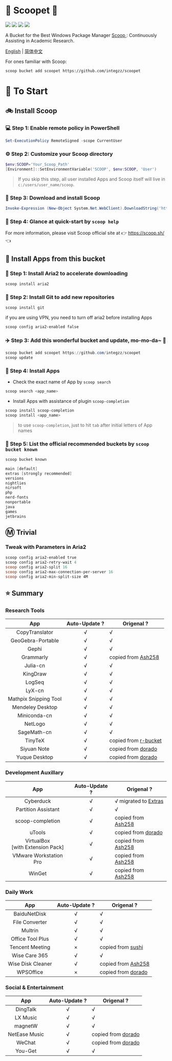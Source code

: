 <div align="left">
<h1 align="left"> 🍨 Scoopet 🍨 </h1>
<p>
<a>
<img src="https://ci.appveyor.com/api/projects/status/kbd3a9mibncbx8ds?svg=true"/>
</a>
<a>
<img src="https://img.shields.io/github/languages/code-size/integzz/scoopet.svg">
</a>
<a>
<img src="https://img.shields.io/github/repo-size/integzz/scoopet.svg">
</a>
<a>
<img src="https://img.shields.io/github/license/integzz/scoopet">
</a>
</p>
</div>

<p></p>

<div>
<p> A Bucket for the Best Windows Package Manager <a href="https://github.com/lukesampson/scoop"> Scoop </a>: Continuously Assisting in Academic Research.
</p>

<p align="left">
        <a href="README.md">English</a> | <a href="README_CN.md">简体中文</a>
</p>
</div>

For ones familiar with Scoop:

```
scoop bucket add scoopet https://github.com/integzz/scoopet
```

# :running: To Start

## :bike: Install Scoop

### :computer: Step 1: Enable remote policy in PowerShell

```powershell
Set-ExecutionPolicy RemoteSigned -scope CurrentUser
```

### :gear: Step 2: Customize your Scoop directory

```powershell
$env:SCOOP='Your_Scoop_Path'
[Environment]::SetEnvironmentVariable('SCOOP', $env:SCOOP, 'User')
```

> If you skip this step, all user installed Apps and Scoop itself will live in `c:/users/user_name/scoop`.

### :hammer: Step 3: Download and install Scoop

```powershell
Invoke-Expression (New-Object System.Net.WebClient).DownloadString('https://get.scoop.sh')
```

### :book: Step 4: Glance at quick-start by `scoop help`

For more information, please visit Scoop official site at 👉 https://scoop.sh/ 👈

## :car: Install Apps from this bucket

### :train: Step 1: Install Aria2 to accelerate downloading

```powershell
scoop install aria2
```

### :ticket: Step 2: Install Git to add new repositories

```powershell
scoop install git
```

if you are using VPN, you need to turn off aria2 before installing Apps

```powershell
scoop config aria2-enabled false
```

### :airplane: Step 3: Add this wonderful bucket and update, mo-mo-da~ :kiss:

```powershell
scoop bucket add scoopet https://github.com/integzz/scoopet
scoop update
```

### :rocket: Step 4: Install Apps

- Check the exact name of App by `scoop search`

```powershell
scoop search <app_name>
```

- Install Apps with assistance of plugin `scoop-completion`

```powershell
scoop install scoop-completion
scoop install <app_name>
```

> to use `scoop-completion`, just to hit `tab` after initial letters of App names

### :100: Step 5: List the official recommended buckets by `scoop bucket known`

```powershell
scoop bucket known

main [default]
extras [strongly recommended]
versions
nightlies
nirsoft
php
nerd-fonts
nonportable
java
games
jetbrains
```

## :m: Trivial

### Tweak with Parameters in Aria2

```powershell
scoop config aria2-enabled true
scoop config aria2-retry-wait 4
scoop config aria2-split 16
scoop config aria2-max-connection-per-server 16
scoop config aria2-min-split-size 4M
```

## :star: Summary

### Research Tools

|          App          | Auto-Update ? | Origenal ?                                                   |
| :-------------------: | :-----------: | ------------------------------------------------------------ |
|    CopyTranslator     |       √       | √                                                            |
|   GeoGebra-Portable   |       √       | √                                                            |
|         Gephi         |       √       | √                                                            |
|       Grammarly       |       √       | copied from [Ash258](https://github.com/Ash258/Scoop-Ash258) |
|       Julia-cn        |       √       | √                                                            |
|       KingDraw        |       √       | √                                                            |
|        LogSeq         |       √       | √                                                            |
|        LyX-cn         |       √       | √                                                            |
| Mathpix Snipping Tool |       √       | √                                                            |
|   Mendeley Desktop    |       √       | √                                                            |
|     Miniconda-cn      |       √       | √                                                            |
|        NetLogo        |       √       | √                                                            |
|      SageMath-cn      |       √       | √                                                            |
|        TinyTeX        |       √       | copied from [r-bucket](https://github.com/cderv/r-bucket)    |
|      Siyuan Note      |       √       | copied from [dorado](https://github.com/chawyehsu/dorado)    |
|     Yuque Desktop     |       √       | copied from [dorado](https://github.com/chawyehsu/dorado)    |

### Development Auxillary

|                  App                  | Auto-Update ? | Origenal ?                                                          |
| :-----------------------------------: | :-----------: | ------------------------------------------------------------------- |
|               Cyberduck               |       √       | √ migrated to [Extras](https://github.com/lukesampson/scoop-extras) |
|          Partition Assistant          |       √       | √                                                                   |
|           scoop-completion            |       √       | copied from [Ash258](https://github.com/Ash258/Scoop-Ash258)        |
|                uTools                 |       √       | copied from [dorado](https://github.com/chawyehsu/dorado)           |
| VirtualBox <br> [with Extension Pack] |       √       | copied from [Ash258](https://github.com/Ash258/Scoop-Ash258)        |
|        VMware Workstation Pro         |       √       | copied from [Ash258](https://github.com/Ash258/Scoop-Ash258)        |
|                WinGet                 |       √       | copied from [Ash258](https://github.com/Ash258/Scoop-Ash258)        |

### Daily Work

|        App        | Auto-Update ? | Origenal ?                                                   |
| :---------------: | :-----------: | ------------------------------------------------------------ |
|   BaiduNetDisk    |       √       | √                                                            |
|  File Converter   |       √       | √                                                            |
|      Multrin      |       √       | √                                                            |
| Office Tool Plus  |       √       | √                                                            |
|  Tencent Meeting  |       ×       | copied from [sushi](https://github.com/kidonng/sushi/)       |
|   Wise Care 365   |       √       | √                                                            |
| Wise Disk Cleaner |       √       | copied from [Ash258](https://github.com/Ash258/Scoop-Ash258) |
|     WPSOffice     |       ×       | copied from [dorado](https://github.com/chawyehsu/dorado)    |

### Social & Entertainment

|      App      | Auto-Update ? | Origenal ?                                                |
| :-----------: | :-----------: | --------------------------------------------------------- |
|   DingTalk    |       √       | √                                                         |
|   LX Music    |       √       | √                                                         |
|    magnetW    |       √       | √                                                         |
| NetEase Music |       √       | copied from [dorado](https://github.com/chawyehsu/dorado) |
|    WeChat     |       √       | copied from [dorado](https://github.com/chawyehsu/dorado) |
|    You-Get    |       √       | √                                                         |
